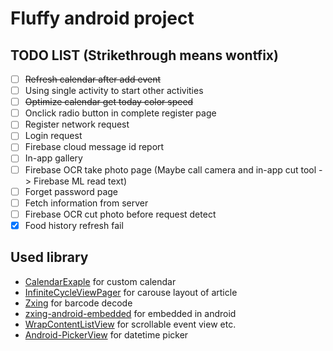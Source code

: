 # Fluffy android project


## TODO LIST (Strikethrough means wontfix)
- [ ] ~~Refresh calendar after add event~~
- [ ] Using single activity to start other activities
- [ ] ~~Optimize calendar get today color speed~~
- [ ] Onclick radio button in complete register page
- [ ] Register network request
- [ ] Login request
- [ ] Firebase cloud message id report
- [ ] In-app gallery
- [ ] Firebase OCR take photo page (Maybe call camera and in-app cut tool -> Firebase ML read text)
- [ ] Forget password page
- [ ] Fetch information from server
- [ ] Firebase OCR cut photo before request detect
- [x] Food history refresh fail

## Used library

* [CalendarExaple](https://github.com/codbking/CalendarExaple) for custom calendar
* [InfiniteCycleViewPager](https://github.com/Devlight/InfiniteCycleViewPager) for carouse layout of article
* [Zxing](https://github.com/zxing/zxing) for barcode decode
* [zxing-android-embedded](https://github.com/journeyapps/zxing-android-embedded) for embedded in android
* [WrapContentListView](https://github.com/mzlogin/WrapContentListView) for scrollable event view etc.
* [Android-PickerView](https://github.com/Bigkoo/Android-PickerView) for datetime picker